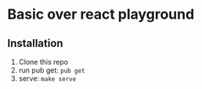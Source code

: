 # Basic over react playground

## Installation

1. Clone this repo
2. run pub get: `pub get`
3. serve: `make serve`